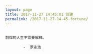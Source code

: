 ```yaml
---
layout: page
title: 2017-11-27 14:45:01 创建
permalink: /2017-11-27-14-45-fortune/
---
```

```

剽悍的人生不需要解释。

        -  罗永浩

```
